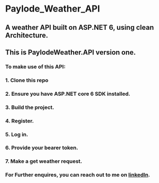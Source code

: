 # Paylode_Weather_API
## A weather API built on ASP.NET 6, using clean Architecture. 
## This is PaylodeWeather.API version one.

### To make use of this API:
### 1. Clone this repo
### 2. Ensure you have ASP.NET core 6 SDK installed.
### 3. Build the project.
### 4. Register.
### 5. Log in.
### 6. Provide your bearer token.
### 7. Make a get weather request.

### For Further enquires, you can reach out to me on [linkedIn](https://www.linkedin.com/in/james-uchenna/).

